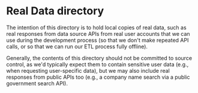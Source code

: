 # Real Data directory

The intention of this directory is to hold local copies of real data, such as
real responses from data source APIs from real user accounts that we can use
during the development process (so that we don't make repeated API calls, or so
that we can run our ETL process fully offline).

Generally, the contents of this directory should not be committed to source
control, as we'd typically expect them to contain sensitive user data (e.g.,
when requesting user-specific data), but we may also include real responses from
public APIs too (e.g., a company name search via a public government search
API).
